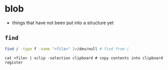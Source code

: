 # blob

- things that have not been put into a structure yet

## `find`

```bash
find / -type f -name "<file>" 2>/dev/null # find from /
```

```shell
cat <file> | xclip -selection clipboard # copy contents into clipboard register
```
